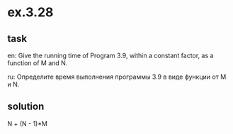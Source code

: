 # ex.3.28

## task

en: Give the running time of Program 3.9, within a constant factor, as
a function of M and N.

ru: Определите время выполнения программы 3.9 в виде функции от M и N.

## solution

N + (N - 1)*M
